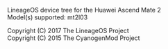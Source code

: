 LineageOS device tree for the Huawei Ascend Mate 2  
Model(s) supported: mt2l03

Copyright (C) 2017 The LineageOS Project  
Copyright (C) 2015 The CyanogenMod Project
